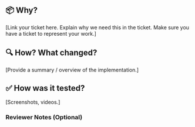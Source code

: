 ## 📦 Why?

[Link your ticket here. Explain why we need this in the ticket. Make sure you have a ticket to represent your work.]

## 🔍 How? What changed?

[Provide a summary / overview of the implementation.]

## ✅ How was it tested?

[Screenshots, videos.]

### Reviewer Notes (Optional)

[comment]: <> (What notes would you give to a prospective reviewer?)
